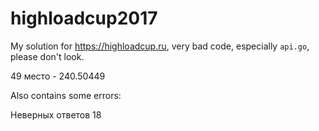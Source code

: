# highloadcup2017
My solution for https://highloadcup.ru, very bad code, especially `api.go`, please don't look.

49 место - 240.50449

Also contains some errors:

Неверных ответов 	18
